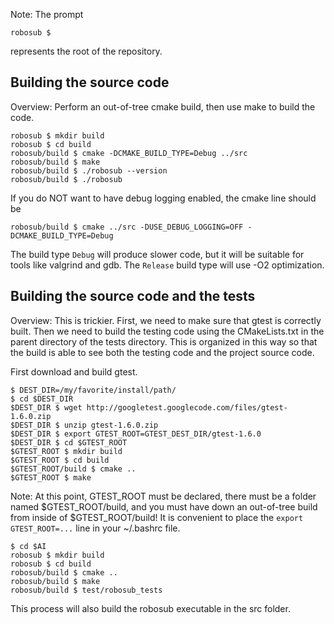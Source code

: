 Note: The prompt

    robosub $

represents the root of the repository.

## Building the source code

Overview: Perform an out-of-tree cmake build, then use make to build
the code.

    robosub $ mkdir build
    robosub $ cd build
    robosub/build $ cmake -DCMAKE_BUILD_TYPE=Debug ../src
    robosub/build $ make
    robosub/build $ ./robosub --version
    robosub/build $ ./robosub

If you do NOT want to have debug logging enabled, the cmake line should be

    robosub/build $ cmake ../src -DUSE_DEBUG_LOGGING=OFF -DCMAKE_BUILD_TYPE=Debug

The build type `Debug` will produce slower code, but it will be suitable for tools
like valgrind and gdb. The `Release` build type will use -O2 optimization.


## Building the source code and the tests

Overview: This is trickier. First, we need to make sure
that gtest is correctly built. Then we need to build the testing code
using the CMakeLists.txt in the parent directory of the tests directory.
This is organized in this way so that the build is able to see both the
testing code and the project source code.

First download and build gtest.

    $ DEST_DIR=/my/favorite/install/path/
    $ cd $DEST_DIR
    $DEST_DIR $ wget http://googletest.googlecode.com/files/gtest-1.6.0.zip
    $DEST_DIR $ unzip gtest-1.6.0.zip
    $DEST_DIR $ export GTEST_ROOT=GTEST_DEST_DIR/gtest-1.6.0
    $DEST_DIR $ cd $GTEST_ROOT
    $GTEST_ROOT $ mkdir build
    $GTEST_ROOT $ cd build
    $GTEST_ROOT/build $ cmake ..
    $GTEST_ROOT $ make

Note: At this point, GTEST_ROOT must be declared, there must be a folder named
$GTEST_ROOT/build, and you must have down an out-of-tree build from inside of
$GTEST_ROOT/build! It is convenient to place the `export GTEST_ROOT=...`
line in your ~/.bashrc file.

    $ cd $AI
    robosub $ mkdir build
    robosub $ cd build
    robosub/build $ cmake ..
    robosub/build $ make
    robosub/build $ test/robosub_tests

This process will also build the robosub executable in the src
folder.

